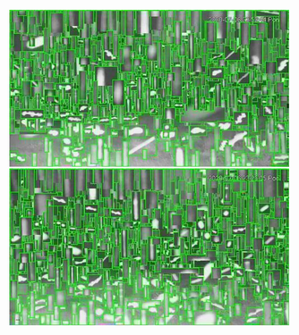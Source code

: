 ![20200706-222508-225513](in/20200706/20200706-222508-225513_0_.jpg)
![20200706-225518-232523](in/20200706/20200706-225518-232523_0_.jpg)
